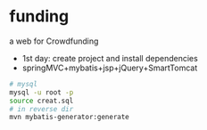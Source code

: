 # funding
a web for Crowdfunding
- 1st day: create project and install dependencies
- springMVC+mybatis+jsp+jQuery+SmartTomcat
```bash
# mysql
mysql -u root -p
source creat.sql
# in reverse dir
mvn mybatis-generator:generate 
```

